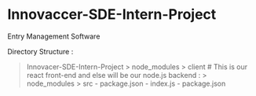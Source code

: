 # Innovaccer-SDE-Intern-Project
Entry Management Software

Directory Structure :

> Innovacer-SDE-Intern-Project
    > node_modules
    > client # This is our react front-end and else will be our node.js backend :
        > node_modules
        > src
        - package.json
    - index.js
    - package.json
